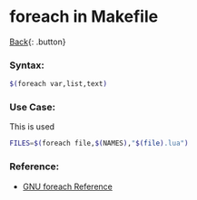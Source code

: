 # foreach in Makefile

[Back](../../index.md#build-tools){: .button}

### Syntax:

```sh
$(foreach var,list,text)
```

### Use Case:

This is used

```sh
FILES=$(foreach file,$(NAMES),"$(file).lua")
```

### Reference:

- [GNU foreach Reference](https://www.gnu.org/software/make/manual/html_node/Foreach-Function.html)
